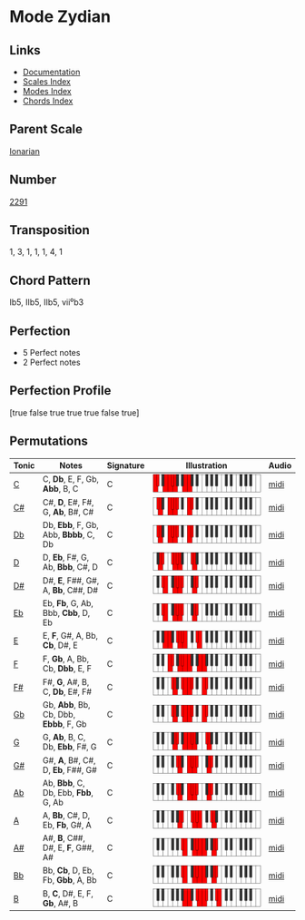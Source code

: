 # Mode Zydian

## Links

- [Documentation](README.md)
- [Scales Index](Scales.md)
- [Modes Index](Modes.md)
- [Chords Index](Chords.md)

## Parent Scale

[Ionarian](ScaleIonarian.md)

## Number

[2291](https://ianring.com/musictheory/scales/2291)

## Transposition

1, 3, 1, 1, 1, 4, 1

## Chord Pattern

Ib5, IIb5, IIb5, vii⁰b3

## Perfection

- 5 Perfect notes
- 2 Perfect notes

## Perfection Profile

[true false true true true false true]

## Permutations

| Tonic | Notes | Signature | Illustration | Audio |
|-------|-------|-----------|--------------|-------|
| [C](ModeCNaturalZydian.md) | C, **Db**, E, F, Gb, **Abb**, B, C | C | ![CNaturalZydian](ModeCNaturalZydian.png) | [midi](https://github.com/edipermadi/music/blob/main/docs/ModeCNaturalZydian.mid?raw=true) |
| [C#](ModeCSharpZydian.md) | C#, **D**, E#, F#, G, **Ab**, B#, C# | C | ![CSharpZydian](ModeCSharpZydian.png) | [midi](https://github.com/edipermadi/music/blob/main/docs/ModeCSharpZydian.mid?raw=true) |
| [Db](ModeDFlatZydian.md) | Db, **Ebb**, F, Gb, Abb, **Bbbb**, C, Db | C | ![DFlatZydian](ModeDFlatZydian.png) | [midi](https://github.com/edipermadi/music/blob/main/docs/ModeDFlatZydian.mid?raw=true) |
| [D](ModeDNaturalZydian.md) | D, **Eb**, F#, G, Ab, **Bbb**, C#, D | C | ![DNaturalZydian](ModeDNaturalZydian.png) | [midi](https://github.com/edipermadi/music/blob/main/docs/ModeDNaturalZydian.mid?raw=true) |
| [D#](ModeDSharpZydian.md) | D#, **E**, F##, G#, A, **Bb**, C##, D# | C | ![DSharpZydian](ModeDSharpZydian.png) | [midi](https://github.com/edipermadi/music/blob/main/docs/ModeDSharpZydian.mid?raw=true) |
| [Eb](ModeEFlatZydian.md) | Eb, **Fb**, G, Ab, Bbb, **Cbb**, D, Eb | C | ![EFlatZydian](ModeEFlatZydian.png) | [midi](https://github.com/edipermadi/music/blob/main/docs/ModeEFlatZydian.mid?raw=true) |
| [E](ModeENaturalZydian.md) | E, **F**, G#, A, Bb, **Cb**, D#, E | C | ![ENaturalZydian](ModeENaturalZydian.png) | [midi](https://github.com/edipermadi/music/blob/main/docs/ModeENaturalZydian.mid?raw=true) |
| [F](ModeFNaturalZydian.md) | F, **Gb**, A, Bb, Cb, **Dbb**, E, F | C | ![FNaturalZydian](ModeFNaturalZydian.png) | [midi](https://github.com/edipermadi/music/blob/main/docs/ModeFNaturalZydian.mid?raw=true) |
| [F#](ModeFSharpZydian.md) | F#, **G**, A#, B, C, **Db**, E#, F# | C | ![FSharpZydian](ModeFSharpZydian.png) | [midi](https://github.com/edipermadi/music/blob/main/docs/ModeFSharpZydian.mid?raw=true) |
| [Gb](ModeGFlatZydian.md) | Gb, **Abb**, Bb, Cb, Dbb, **Ebbb**, F, Gb | C | ![GFlatZydian](ModeGFlatZydian.png) | [midi](https://github.com/edipermadi/music/blob/main/docs/ModeGFlatZydian.mid?raw=true) |
| [G](ModeGNaturalZydian.md) | G, **Ab**, B, C, Db, **Ebb**, F#, G | C | ![GNaturalZydian](ModeGNaturalZydian.png) | [midi](https://github.com/edipermadi/music/blob/main/docs/ModeGNaturalZydian.mid?raw=true) |
| [G#](ModeGSharpZydian.md) | G#, **A**, B#, C#, D, **Eb**, F##, G# | C | ![GSharpZydian](ModeGSharpZydian.png) | [midi](https://github.com/edipermadi/music/blob/main/docs/ModeGSharpZydian.mid?raw=true) |
| [Ab](ModeAFlatZydian.md) | Ab, **Bbb**, C, Db, Ebb, **Fbb**, G, Ab | C | ![AFlatZydian](ModeAFlatZydian.png) | [midi](https://github.com/edipermadi/music/blob/main/docs/ModeAFlatZydian.mid?raw=true) |
| [A](ModeANaturalZydian.md) | A, **Bb**, C#, D, Eb, **Fb**, G#, A | C | ![ANaturalZydian](ModeANaturalZydian.png) | [midi](https://github.com/edipermadi/music/blob/main/docs/ModeANaturalZydian.mid?raw=true) |
| [A#](ModeASharpZydian.md) | A#, **B**, C##, D#, E, **F**, G##, A# | C | ![ASharpZydian](ModeASharpZydian.png) | [midi](https://github.com/edipermadi/music/blob/main/docs/ModeASharpZydian.mid?raw=true) |
| [Bb](ModeBFlatZydian.md) | Bb, **Cb**, D, Eb, Fb, **Gbb**, A, Bb | C | ![BFlatZydian](ModeBFlatZydian.png) | [midi](https://github.com/edipermadi/music/blob/main/docs/ModeBFlatZydian.mid?raw=true) |
| [B](ModeBNaturalZydian.md) | B, **C**, D#, E, F, **Gb**, A#, B | C | ![BNaturalZydian](ModeBNaturalZydian.png) | [midi](https://github.com/edipermadi/music/blob/main/docs/ModeBNaturalZydian.mid?raw=true) |
